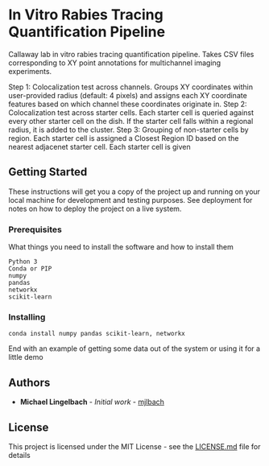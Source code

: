 # In Vitro Rabies Tracing Quantification Pipeline

Callaway lab in vitro rabies tracing quantification pipeline. Takes CSV files corresponding to XY point annotations for multichannel imaging experiments. 

Step 1: Colocalization test across channels. Groups XY coordinates within user-provided radius (default: 4 pixels) and assigns each XY coordinate features based on which channel these coordinates originate in. 
Step 2: Colocalization test across starter cells. Each starter cell is queried against every other starter cell on the dish. If the starter cell falls within a regional radius, it is added to the cluster.
Step 3: Grouping of non-starter cells by region. Each starter cell is assigned a Closest Region ID based on the nearest adjacenet starter cell. Each starter cell is given 

## Getting Started

These instructions will get you a copy of the project up and running on your local machine for development and testing purposes. See deployment for notes on how to deploy the project on a live system.

### Prerequisites

What things you need to install the software and how to install them

```
Python 3
Conda or PIP
numpy
pandas
networkx
scikit-learn
```

### Installing

```
conda install numpy pandas scikit-learn, networkx
```

End with an example of getting some data out of the system or using it for a little demo

## Authors

* **Michael Lingelbach** - *Initial work* - [mjlbach](https://github.com/mjlbach)

## License

This project is licensed under the MIT License - see the [LICENSE.md](LICENSE.md) file for details


